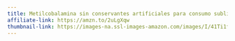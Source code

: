```yaml
---
title: Metilcobalamina sin conservantes artificiales para consumo sublingual.
affiliate-link: https://amzn.to/2uLgXqw
thumbnail-link: https://images-na.ssl-images-amazon.com/images/I/41Ti1f%2Bbf1L.jpg
---
```

